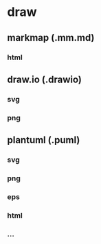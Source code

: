 # draw

## markmap (.mm.md)
### html

## draw.io (.drawio)
### svg
### png

## plantuml (.puml)
### svg
### png
### eps
### html
### ...